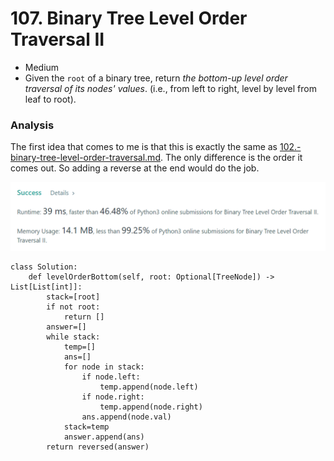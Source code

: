 # 107. Binary Tree Level Order Traversal II

* Medium
* Given the `root` of a binary tree, return _the bottom-up level order traversal of its nodes' values_. (i.e., from left to right, level by level from leaf to root).

### Analysis&#x20;

The first idea that comes to me is that this is exactly the same as [102.-binary-tree-level-order-traversal.md](../2022.jan.24/102.-binary-tree-level-order-traversal.md "mention"). The only difference is the order it comes out. So adding a reverse at the end would do the job.&#x20;

![](<../.gitbook/assets/image (21) (1) (1) (1).png>)

```
class Solution:
    def levelOrderBottom(self, root: Optional[TreeNode]) -> List[List[int]]:
        stack=[root]
        if not root:
            return []
        answer=[]
        while stack:
            temp=[]
            ans=[]
            for node in stack:
                if node.left:
                    temp.append(node.left)
                if node.right:
                    temp.append(node.right)
                ans.append(node.val)
            stack=temp
            answer.append(ans)
        return reversed(answer)
```
